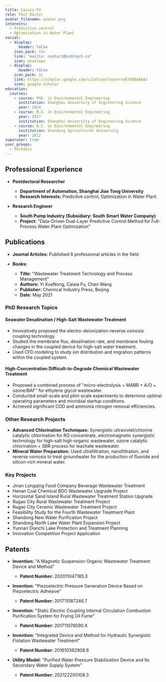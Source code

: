 ```yaml
---
title: Caixia FU
role: Post Doctor
avatar_filename: avatar.png
interests:
  - Predictive control
  - Optimization in Water Plant
social:
  - display:
      header: false
    icon_pack: fas
    link: "mailto: contact@biditech.cn"
    icon: envelope
  - display:
      header: false
    icon_pack: ai
    link: https://scholar.google.com/citations?user=teEYGBEAAAAJ
    icon: google-scholar
education:
  courses:
    - course: PhD. in Environmental Engineering
      institution: Shanghai University of Engineering Science
      year: 2024
    - course: M.S. in Environmental Engineering
      year: 2017
      institution: Shanghai University of Engineering Science
    - course: B.S. in Environmental Engineering
      institution: Shandong Agricultural University
      year: 2012
superuser: true
user_groups:
  - Postdocs
---
```

## Professional Experience

* **Postdoctoral Researcher**

  * **Department of Automation, Shanghai Jiao Tong University**
  * **Research Interests:** Predictive control, Optimization in Water Plant
* **Research Engineer**

  * **South Pump Industry (Subsidiary: South Smart Water Company)**
  * **Project:** "Data-Driven Dual-Layer Predictive Control Method for Full-Process Water Plant Optimization"

## Publications

* **Journal Articles:** Published 6 professional articles in the field.
* **Books:**

  * **Title:** "Wastewater Treatment Technology and Process Management"
  * **Authors:** Yi XueNong, Caixia Fu, Chen Wang
  * **Publisher:** Chemical Industry Press, Beijing
  * **Date:** May 2021

### PhD Research Topics

#### Seawater Desalination / High-Salt Wastewater Treatment

* Innovatively proposed the electro-deionization-reverse osmosis coupling technology.
* Studied the membrane flux, desalination rate, and membrane fouling changes in the coupled device for high-salt water treatment.
* Used CFD modeling to study ion distribution and migration patterns within the coupled system.

#### High-Concentration Difficult-to-Degrade Chemical Wastewater Treatment

* Proposed a combined process of "micro-electrolysis + MABR + A/O + ozone/BAF" for ethylene glycol wastewater.
* Conducted small-scale and pilot-scale experiments to determine optimal operating parameters and microbial startup conditions.
* Achieved significant COD and ammonia nitrogen removal efficiencies.

### Other Research Projects

* **Advanced Chlorination Techniques:** Synergistic ultraviolet/chlorine catalytic chlorination for RO concentrate, electromagnetic synergistic technology for high-salt high-organic wastewater, ozone catalytic chlorination + SBR process for leachate wastewater.
* **Mineral Water Preparation:** Used ultrafiltration, nanofiltration, and reverse osmosis to treat groundwater for the production of fluoride and silicon-rich mineral water.

### Key Projects

* Jinan Longqing Food Company Beverage Wastewater Treatment
* Henan Coal Chemical BDO Wastewater Upgrade Project
* Horizontal Sand Island Rural Wastewater Treatment Station Upgrade
* Rugao City Rural Wastewater Treatment Project
* Rugao City Ceramic Wastewater Treatment Project
* Feasibility Study for the Fourth Wastewater Treatment Plant
* Shandong New Water Purification Project
* Shandong North Lake Water Plant Expansion Project
* Yunnan Dianchi Lake Protection and Treatment Planning
* Innovation Competition Project Application

## Patents

* **Invention:** "A Magnetic Suspension Organic Wastewater Treatment Device and Method"

  * **Patent Number:** 202011047185.3
* **Invention:** "Piezoelectric Pressure Generation Device Based on Piezoelectric Adhesive"

  * **Patent Number:** 201711087246.7
* **Invention:** "Static Electric Coupling Internal Circulation Combustion Purification System for Frying Oil Fume"

  * **Patent Number:** 201711078590.X
* **Invention:** "Integrated Device and Method for Hydraulic Synergistic Flotation Wastewater Treatment"

  * **Patent Number:** 201610362908.6
* **Utility Model:** "Purified Water Pressure Stabilization Device and Its Secondary Water Supply System"

  * **Patent Number:** 202122200108.3
